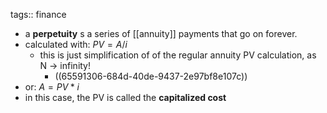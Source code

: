 tags:: finance

- a **perpetuity** s a series of [[annuity]] payments that go on forever.
- calculated with: $PV = A / i$
	- this is just simplification of of the regular annuity PV calculation, as N -> infinity!
		- ((65591306-684d-40de-9437-2e97bf8e107c))
- or: $A = PV * i$
- in this case, the PV is called the **capitalized cost**